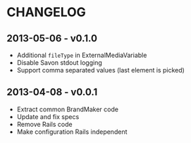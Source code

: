 # CHANGELOG

## 2013-05-06 - v0.1.0

* Additional `fileType` in ExternalMediaVariable
* Disable Savon stdout logging
* Support comma separated values (last element is picked)

## 2013-04-08 - v0.0.1

* Extract common BrandMaker code
* Update and fix specs
* Remove Rails code
* Make configuration Rails independent

